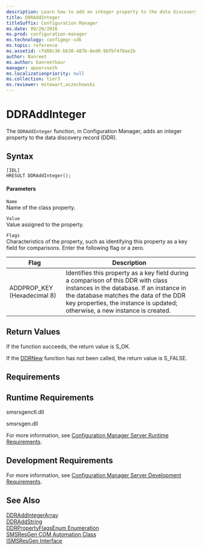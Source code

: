 ```yaml
---
description: Learn how to add an integer property to the data discovery record (DDR) using DDRAddInteger function.
title: DDRAddInteger
titleSuffix: Configuration Manager
ms.date: 09/20/2016
ms.prod: configuration-manager
ms.technology: configmgr-sdk
ms.topic: reference
ms.assetid: cfd88c36-bb38-487b-8ed0-9bfbf470ae2b
author: Banreet
ms.author: banreetkaur
manager: apoorvseth
ms.localizationpriority: null
ms.collection: tier3
ms.reviewer: mstewart,aczechowski
---
```

# DDRAddInteger
The `DDRAddInteger` function, in Configuration Manager, adds an integer property to the data discovery record (DDR).  

## Syntax  

```  
[IDL]  
HRESULT DDRAddInteger();  
```  

#### Parameters  
 `Name`  
 Name of the class property.  

 `Value`  
 Value assigned to the property.  

 `Flags`  
 Characteristics of the property, such as identifying this property as a key field for comparisons. Enter the following flag or a zero.  

|Flag|Description|  
|----------|-----------------|  
|ADDPROP_KEY (Hexadecimal 8)|Identifies this property as a key field during a comparison of this DDR with class instances in the database. If an instance in the database matches the data of the DDR key properties, the instance is updated; otherwise, a new instance is created.|  

## Return Values  
 If the function succeeds, the return value is S_OK.  

 If the [DDRNew](../../../../../develop/reference/core/servers/configure/ddrnew.md) function has not been called, the return value is S_FALSE.  

## Requirements  

## Runtime Requirements  
 smsrsgenctl.dll  

 smsrsgen.dll  

 For more information, see [Configuration Manager Server Runtime Requirements](../../../../../develop/core/reqs/server-runtime-requirements.md).  

## Development Requirements  
 For more information, see [Configuration Manager Server Development Requirements](../../../../../develop/core/reqs/server-development-requirements.md).  

## See Also  
 [DDRAddIntegerArray](../../../../../develop/reference/core/servers/configure/ddraddintegerarray.md)   
 [DDRAddString](../../../../../develop/reference/core/servers/configure/ddraddstring.md)   
 [DDRPropertyFlagsEnum Enumeration](../../../../../develop/reference/core/servers/configure/ddrpropertyflagsenum-enumeration.md)   
 [SMSResGen COM Automation Class](../../../../../develop/reference/core/servers/configure/smsresgen-com-automation-class.md)   
 [ISMSResGen Interface](../../../../../develop/reference/core/servers/configure/ismsresgen-interface.md)
